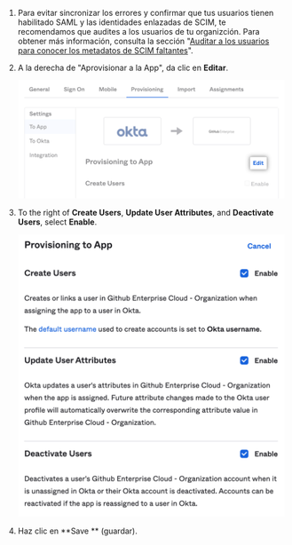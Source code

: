 1. Para evitar sincronizar los errores y confirmar que tus usuarios tienen habilitado SAML y las identidades enlazadas de SCIM, te recomendamos que audites a los usuarios de tu organizción. Para obtener más información, consulta la sección "[Auditar a los usuarios para conocer los metadatos de SCIM faltantes](/organizations/managing-saml-single-sign-on-for-your-organization/troubleshooting-identity-and-access-management#auditing-users-for-missing-scim-metadata)".
1. A la derecha de "Aprovisionar a la App", da clic en **Editar**.

    ![Screenshot of "Edit" button for Okta application's provisioning options](/assets/images/help/saml/okta-provisioning-to-app-edit-button.png)
1. To the right of **Create Users**, **Update User Attributes**, and **Deactivate Users**, select **Enable**.

    ![Screenshot of "Enable" checkboxes for "Create Users", "Update User Attributes", and "Deactivate Users" options](/assets/images/help/saml/okta-provisioning-enable-options.png)
1. Haz clic en **Save ** (guardar).
